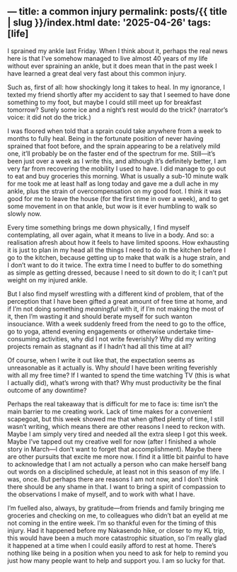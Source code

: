 —
title: a common injury
permalink: posts/{{ title | slug }}/index.html
date: '2025-04-26'
tags: [life]
---

I sprained my ankle last Friday. When I think about it, perhaps the real news here is that I’ve somehow managed to live almost 40 years of my life without ever spraining an ankle, but it does mean that in the past week I have learned a great deal very fast about this common injury. 

Such as, first of all: how shockingly long it takes to heal. In my ignorance, I texted my friend shortly after my accident to say that I seemed to have done something to my foot, but maybe I could still meet up for breakfast tomorrow? Surely some ice and a night’s rest would do the trick? (narrator’s voice: it did not do the trick.)

I was floored when told that a sprain could take anywhere from a week to months to fully heal. Being in the fortunate position of never having sprained that foot before, and the sprain appearing to be a relatively mild one, it’ll probably be on the faster end of the spectrum for me. Still—it’s been just over a week as I write this, and although it’s definitely better, I am very far from recovering the mobility I used to have. I did manage to go out to eat and buy groceries this morning. What is usually a sub-10 minute walk for me took me at least half as long today and gave me a dull ache in my ankle, plus the strain of overcompensation on my good foot. I think it was good for me to leave the house (for the first time in over a week), and to get some movement in on that ankle, but wow is it ever humbling to walk so slowly now.

Every time something brings me down physically, I find myself contemplating, all over again, what it means to live in a body. And so: a realisation afresh about how it feels to have limited spoons. How exhausting it is just to plan in my head all the things I need to do in the kitchen before I go to the kitchen, because getting up to make that walk is a huge strain, and I don’t want to do it twice. The extra time I need to buffer to do something as simple as getting dressed, because I need to sit down to do it; I can’t put weight on my injured ankle. 

But I also find myself wrestling with a different kind of problem, that of the perception that I have been gifted a great amount of free time at home, and if I’m not doing something *meaningful* with it, if I’m not making the most of it, then I’m wasting it and should berate myself for such wanton insouciance. With a week suddenly freed from the need to go to the office, go to yoga, attend evening engagements or otherwise undertake time-consuming activities, why did I not write feverishly? Why did my writing projects remain as stagnant as if I hadn’t had all this time at all?

Of course, when I write it out like that, the expectation seems as unreasonable as it actually is. Why *should* I have been writing feverishly with all my free time? If I wanted to spend the time watching TV (this is what I actually did), what’s wrong with that? Why must productivity be the final outcome of any downtime?

Perhaps the real takeaway that is difficult for me to face is: time isn’t the main barrier to me creating work. Lack of time makes for a convenient scapegoat, but this week showed me that when gifted plenty of time, I still wasn’t writing, which means there are other reasons I need to reckon with. Maybe I am simply very tired and needed all the extra sleep I got this week. Maybe I’ve tapped out my creative well for now (after I finished a whole story in March—I don’t want to forget that accomplishment). Maybe there are other pursuits that excite me more now. I find it a little bit painful to have to acknowledge that I am not actually a person who can make herself bang out words on a disciplined schedule, at least not in this season of my life. I was, once. But perhaps there are reasons I am not now, and I don’t think there should be any shame in that. I want to bring a spirit of compassion to the observations I make of myself, and to work with what I have.

I’m fuelled also, always, by gratitude—from friends and family bringing me groceries and checking on me, to colleagues who didn’t bat an eyelid at me not coming in the entire week. I’m so thankful even for the timing of this injury. Had it happened before my Nakasendo hike, or closer to my KL trip, this would have been a much more catastrophic situation, so I’m really glad it happened at a time when I could easily afford to rest at home. There’s nothing like being in a position when you need to ask for help to remind you just how many people want to help and support you. I am so lucky for that.